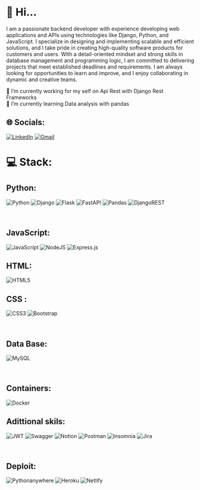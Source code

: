 # 👋 Hi...

I am a passionate backend developer with experience developing web applications and APIs using technologies like Django, Python, and JavaScript. I specialize in designing and implementing scalable and efficient solutions, and I take pride in creating high-quality software products for customers and users. With a detail-oriented mindset and strong skills in database management and programming logic, I am committed to delivering projects that meet established deadlines and requirements. I am always looking for opportunities to learn and improve, and I enjoy collaborating in dynamic and creative teams.

🔭 I’m currently working for my self on Api Rest with Django Rest Frameworks<br>
🌱 I’m currently learning Data analysis with pandas<br>


## 🌐 Socials:
[![LinkedIn](https://img.shields.io/badge/LinkedIn-%230077B5.svg?logo=linkedin&logoColor=white)](https://linkedin.com/in/Jal7823](https://www.linkedin.com/in/jalberth-mosquera/)) 
[![Gmail](https://img.shields.io/badge/Gmail-%230077B5.svg?logo=gmail&logoColor=white&color=red)](https://linkedin.com/in/Jal7823) 

# 💻 Stack:

## Python:
![Python](https://img.shields.io/badge/python-3670A0?style=for-the-badge&logo=python&logoColor=F7CC40) 
![Django](https://img.shields.io/badge/django-%23092E20.svg?style=for-the-badge&logo=django&logoColor=white) 
![Flask](https://img.shields.io/badge/flask-%23000.svg?style=for-the-badge&logo=flask&logoColor=white) 
![FastAPI](https://img.shields.io/badge/FastAPI-005571?style=for-the-badge&logo=fastapi) 
![Pandas](https://img.shields.io/badge/pandas-%23150458.svg?style=for-the-badge&logo=pandas&logoColor=white) 
![DjangoREST](https://img.shields.io/badge/DJANGO-REST-ff1709?style=for-the-badge&logo=django&logoColor=white&color=ff1709&labelColor=gray)

<br>

## JavaScript:
![JavaScript](https://img.shields.io/badge/javascript-%23323330.svg?style=for-the-badge&logo=javascript&logoColor=%23F7DF1E) 
![NodeJS](https://img.shields.io/badge/node.js-6DA55F?style=for-the-badge&logo=node.js&logoColor=white)
![Express.js](https://img.shields.io/badge/express.js-%23404d59.svg?style=for-the-badge&logo=express&logoColor=%2361DAFB) 

## HTML:
![HTML5](https://img.shields.io/badge/html5-%23E34F26.svg?style=for-the-badge&logo=html5&logoColor=white)

## CSS :
![CSS3](https://img.shields.io/badge/css3-%231572B6.svg?style=for-the-badge&logo=css3&logoColor=white)
![Bootstrap](https://img.shields.io/badge/bootstrap-%23563D7C.svg?style=for-the-badge&logo=bootstrap&logoColor=white)

<br>

## Data Base:
![MySQL](https://img.shields.io/badge/mysql-%2300f.svg?style=for-the-badge&logo=mysql&logoColor=white) 

<br>

## Containers:
![Docker](https://img.shields.io/badge/docker-%230db7ed.svg?style=for-the-badge&logo=docker&logoColor=white)


## Adittional skils:
![JWT](https://img.shields.io/badge/JWT-black?style=for-the-badge&logo=JSON%20web%20tokens) 
![Swagger](https://img.shields.io/badge/-Swagger-%23Clojure?style=for-the-badge&logo=swagger&logoColor=white) 
![Notion](https://img.shields.io/badge/Notion-%23000000.svg?style=for-the-badge&logo=notion&logoColor=white) 
![Postman](https://img.shields.io/badge/Postman-FF6C37?style=for-the-badge&logo=postman&logoColor=white) 
![Insomnia](https://img.shields.io/badge/Insomnia-black?style=for-the-badge&logo=insomnia&logoColor=5849BE)
![Jira](https://img.shields.io/badge/jira-%230A0FFF.svg?style=for-the-badge&logo=jira&logoColor=white)

<br>

## Deploit:
![Pythonanywhere](https://img.shields.io/badge/pythonanywhere-%23000000.svg?style=for-the-badge&logo=python&logoColor=#00C7B7) 
![Heroku](https://img.shields.io/badge/heroku-%23430098.svg?style=for-the-badge&logo=heroku&logoColor=white) 
![Netlify](https://img.shields.io/badge/netlify-%23000000.svg?style=for-the-badge&logo=netlify&logoColor=#00C7B7) 


